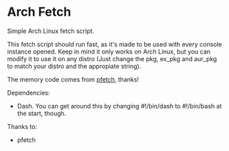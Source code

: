 # Arch Fetch
Simple Arch Linux fetch script.

This fetch script should run fast, as it's made to be used with every console instance opened.
Keep in mind it only works on Arch Linux, but you can modify it to use it on any distro (Just change the pkg, ex_pkg and aur_pkg to match your distro and the appropiate string).

The memory code comes from [pfetch](https://github.com/dylanaraps/pfetch), thanks!


Dependencies: 
* Dash. You can get around this by changing #!/bin/dash to #!/bin/bash at the start, though.

Thanks to: 
* pfetch
